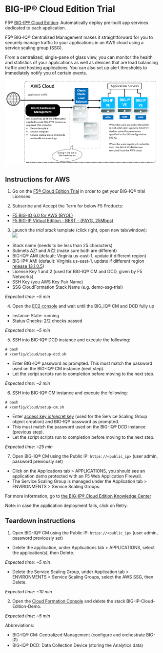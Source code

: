 BIG-IP® Cloud Edition Trial
===========================

F5® [BIG-IP® Cloud Edition](https://www.f5.com/pdf/products/f5_bigip_cloud_edition_solution_overview.pdf): Automatically deploy pre-built app services dedicated to each application.

F5® BIG-IQ® Centralized Management makes it straightforward for you to securely manage traffic to your applications in an AWS cloud using a service scaling group (SSG).

From a centralized, single-pane of glass view, you can monitor the health and statistics of your applications as well as devices that are load balancing traffic and hosting applications. You can also set up alert thresholds to immediately notify you of certain events.

![Deployment Diagram](images/aws-ssg-example-in-cloud.png)

Instructions for AWS
--------------------

1. Go on the [F5® Cloud Edition Trial](https://f5.com/products/trials/product-trials) in order to get your BIG-IQ® trial Licenses.

2. Subscribe and Accept the Term for below F5 Products:

 * [F5 BIG-IQ 6.0 for AWS (BYOL)](https://aws.amazon.com/marketplace/pp/B00KIZG6KA)
 * [F5 BIG-IP Virtual Edition - BEST - (PAYG, 25Mbps)](https://aws.amazon.com/marketplace/pp/B079C4WR32)

3. Launch the *trial stack* template (click right, open new tab/window):  <a href="https://console.aws.amazon.com/cloudformation/home?region=us-east-1#/stacks/new?stackName=BIG-IP-CE-Demo&templateURL=https:%2F%2Fs3.amazonaws.com%2Fbig-iq-quickstart-cf-templates%2F6.0.0%2Frefit-for-public-urls%2Fbigiq-cm-dcd-pair-with-ssg.template" target="_blank">  
   <img src="https://s3.amazonaws.com/cloudformation-examples/cloudformation-launch-stack.png"/></a>

  * Stack name (needs to be less than 25 characters)
  * Subnets AZ1 and AZ2 (make sure both are different)
  * BIG-IQ® AMI (default: Virginia us-east-1, update if different region)
  * BIG-IP® AMI (default: Virginia us-east-1, update if different region [release 13.1.0.5](https://github.com/F5Networks/f5-aws-cloudformation/tree/master/AMI%20Maps))
  * License Key 1 and 2 (used for BIG-IQ® CM and DCD, given by F5 Networks)
  * SSH Key (you AWS Key Pair Name)
  * SSG CloudFormation Stack Name (e.g. demo-ssg-trial)

  *Expected time: ~5 min*

4. Open the [EC2 console](https://console.aws.amazon.com/ec2/v2/home) and wait until the BIG_IQ® CM and DCD fully up

  * Instance State: running
  * Status Checks: 2/2 checks passed

  *Expected time: ~5 min*

5. SSH into BIG-IQ® DCD instance and execute the following:
```
# bash
# /config/cloud/setup-dcd.sh
```
  * Enter BIG-IQ® password as prompted. This must match the password used on the BIG-IQ® CM instance (next step).
  * Let the script scripts run to completion before moving to the next step.

  *Expected time: ~2 min*

6.	SSH into BIG-IQ® CM instance and execute the following:
```
# bash
# /config/cloud/setup-cm.sh
```
  * Enter [access key id/secret key](https://docs.aws.amazon.com/general/latest/gr/managing-aws-access-keys.html) (used for the Service Scaling Group object creation) and BIG-IQ® password as prompted.
  * This must match the password used on the BIG-IQ® DCD instance (previous step).
  * Let the script scripts run to completion before moving to the next step.

  *Expected time: ~25 min*

7. Open BIG-IQ® CM using the Public IP: ``https://<public_ip>`` (user admin, password previously set)

  * Click on the Applications tab > APPLICATIONS, you should see an application demo protected with an F5 Web Application Firewall.
  * The Service Scaling Group is managed under the Application tab > ENVIRONMENTS > Service Scaling Groups.

For more information, go to [the BIG-IP® Cloud Edition Knowledge Center](https://support.f5.com/csp/knowledge-center/software/BIG-IP?module=BIG-IP%20Cloud%20Edition)

Note: in case the application deployment fails, click on Retry.

Teardown instructions
---------------------
1. Open BIG-IQ® CM using the Public IP: ``https://<public_ip>`` (user admin, password previously set)

  * Delete the application, under Applications tab > APPLICATIONS, select the application(s), then Delete.

  *Expected time: ~5 min*

  * Delete the Service Scaling Group, under Application tab > ENVIRONMENTS > Service Scaling Groups, select the AWS SSG, then Delete.

  *Expected time: ~10 min*

2. Open the [Cloud Formation Console](https://console.aws.amazon.com/cloudformation/) and delete the stack BIG-IP-Cloud-Edition-Demo.

  *Expected time: ~5 min*


Abbreviations:
- BIG-IQ® CM: Centralized Management (configure and orchestrate BIG-IP)
- BIG-IQ® DCD: Data Collection Device (storing the Analytics data)
